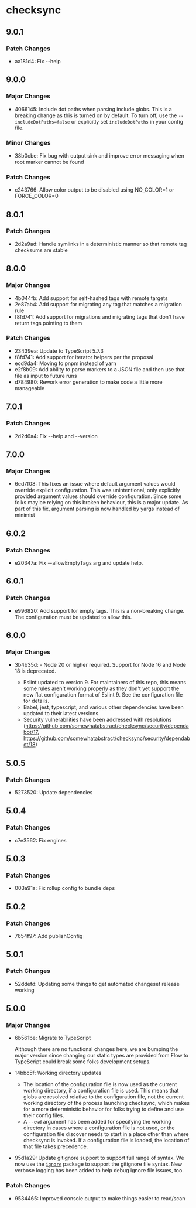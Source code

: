 # checksync

## 9.0.1

### Patch Changes

- aa181d4: Fix --help

## 9.0.0

### Major Changes

- 4066145: Include dot paths when parsing include globs. This is a breaking change as this is turned on by default. To turn off, use the `--includeDotPaths=false` or explicitly set `includeDotPaths` in your config file.

### Minor Changes

- 38b0cbe: Fix bug with output sink and improve error messaging when root marker cannot be found

### Patch Changes

- c243766: Allow color output to be disabled using NO_COLOR=1 or FORCE_COLOR=0

## 8.0.1

### Patch Changes

- 2d2a9ad: Handle symlinks in a deterministic manner so that remote tag checksums are stable

## 8.0.0

### Major Changes

- 4b044fb: Add support for self-hashed tags with remote targets
- 2e87ab4: Add support for migrating any tag that matches a migration rule
- f8fd741: Add support for migrations and migrating tags that don't have return tags pointing to them

### Patch Changes

- 23439ea: Update to TypeScript 5.7.3
- f8fd741: Add support for iterator helpers per the proposal
- ecd9da4: Moving to pnpm instead of yarn
- e2f8b09: Add ability to parse markers to a JSON file and then use that file as input to future runs
- d784980: Rework error generation to make code a little more manageable

## 7.0.1

### Patch Changes

- 2d2d6a4: Fix --help and --version

## 7.0.0

### Major Changes

- 6ed7f08: This fixes an issue where default argument values would override explicit configuration. This was unintentional; only explicitly provided argument values should override configuration. Since some folks may be relying on this broken behaviour, this is a major update. As part of this fix, argument parsing is now handled by yargs instead of minimist

## 6.0.2

### Patch Changes

- e20347a: Fix --allowEmptyTags arg and update help.

## 6.0.1

### Patch Changes

- e996820: Add support for empty tags. This is a non-breaking change. The configuration must be updated to allow this.

## 6.0.0

### Major Changes

- 3b4b35d: - Node 20 or higher required. Support for Node 16 and Node 18 is deprecated.

    - Eslint updated to version 9. For maintainers of this repo, this means some rules aren't working properly as they don't yet support the new flat configuration format of Eslint 9. See the configuration file for details.
    - Babel, jest, typescript, and various other dependencies have been updated to their latest versions.
    - Security vulnerabilities have been addressed with resolutions (https://github.com/somewhatabstract/checksync/security/dependabot/17, https://github.com/somewhatabstract/checksync/security/dependabot/18)

## 5.0.5

### Patch Changes

- 5273520: Update dependencies

## 5.0.4

### Patch Changes

- c7e3562: Fix engines

## 5.0.3

### Patch Changes

- 003a91a: Fix rollup config to bundle deps

## 5.0.2

### Patch Changes

- 7654f97: Add publishConfig

## 5.0.1

### Patch Changes

- 52ddefd: Updating some things to get automated changeset release working

## 5.0.0

### Major Changes

- 6b561be: Migrate to TypeScript

    Although there are no functional changes here, we are bumping the major version since changing our static types are provided from Flow to TypeScript could break some folks development setups.

- 14bbc5f: Working directory updates
    - The location of the configuration file is now used as the current working directory, if a configuration file is used. This means that globs are resolved relative to the configuration file, not the current working directory of the process launching checksync, which makes for a more deterministic behavior for
      folks trying to define and use their config files.
    - A `--cwd` argument has been added for specifying the working directory in cases where a configuration file is not used, or the configuration file discover needs to start in a place other than where checksync is invoked. If a configuration file is loaded, the location of that file takes precedence.
- 95d1a29: Update gitignore support to support full range of syntax. We now use the [`ignore`](https://www.npmjs.com/package/ignore) package to support the gitignore file syntax. New verbose logging has been added to help debug ignore file issues, too.

### Patch Changes

- 9534465: Improved console output to make things easier to read/scan
